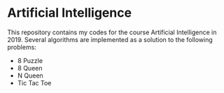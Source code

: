 # Artificial Intelligence
This repository contains my codes for the course Artificial Intelligence in 2019.
Several algorithms are implemented as a solution to the following problems:
- 8 Puzzle
- 8 Queen
- N Queen
- Tic Tac Toe
